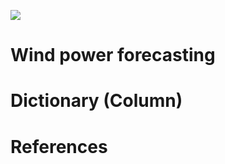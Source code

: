 ![](http://maqserviceequipamentos.com.br/wp-content/uploads/2015/04/eolicauruguay-300x178.jpg)

# Wind power forecasting

# Dictionary (Column)

# References
